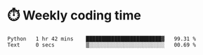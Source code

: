 
# :stopwatch: Weekly coding time
<!--START_SECTION:waka-->

```text
Python   1 hr 42 mins    ████████████████████████▓   99.31 %
Text     0 secs          ▒░░░░░░░░░░░░░░░░░░░░░░░░   00.69 %
```

<!--END_SECTION:waka-->


<!-- <p> <img src="https://github-readme-stats.vercel.app/api?username=cozgerest&show_icons=true&hide_border=false" />  </p> -->

